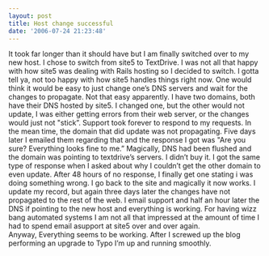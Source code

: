 ```yaml
---
layout: post
title: Host change successful
date: '2006-07-24 21:23:48'
---
```


It took far longer than it should have but I am finally switched over to my new host. I chose to switch from site5 to TextDrive. I was not all that happy with how site5 was dealing with Rails hosting so I decided to switch. I gotta tell ya, not too happy with how site5 handles things right now. One would think it would be easy to just change one’s DNS servers and wait for the changes to propagate. Not that easy apparently. I have two domains, both have their DNS hosted by site5. I changed one, but the other would not update, I was either getting errors from their web server, or the changes would just not "stick”. Support took forever to respond to my requests. In the mean time, the domain that did update was not propagating. Five days later I emailed them regarding that and the response I got was "Are you sure? Everything looks fine to me.” Magically, DNS had been flushed and the domain was pointing to textdrive’s servers. I didn’t buy it. I got the same type of response when I asked about why I couldn’t get the other domain to even update. After 48 hours of no response, I finally get one stating i was doing something wrong. I go back to the site and magically it now works. I update my record, but again three days later the changes have not propagated to the rest of the web. I email support and half an hour later the DNS if pointing to the new host and everything is working. For having wizz bang automated systems I am not all that impressed at the amount of time I had to spend email asupport at site5 over and over again.  
Anyway, Everything seems to be working. After I screwed up the blog performing an upgrade to Typo I’m up and running smoothly.